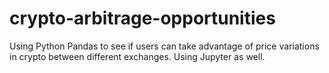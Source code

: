 # crypto-arbitrage-opportunities
Using Python Pandas to see if users can take advantage of price variations in crypto between different exchanges. Using Jupyter as well. 
